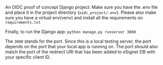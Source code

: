 An OIDC proof of concept Django project. 
Make sure you have the .env file and place it in the project directory (```oidc_project/.env```).
Please also make sure you have a virtual env(venv) and install all the requirements on ```requirements.txt```

Finally, to run the Django app: 
    ```python manage.py runserver 3000```  

    
The ```3000``` stands for the port. Since this is a local testing server, the port depends on the port that your local app is running on. The port should also match the port of the redirect URI that has been added to eSignet DB with your specific client ID.
